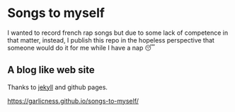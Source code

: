 # Songs to myself

I wanted to record french rap songs but due to some lack of competence in that matter, instead, I publish this repo in the hopeless perspective that someone would do it for me while I have a nap 😴

## A blog like web site

Thanks to [jekyll](https://github.com/jekyll) and github pages.

<https://garlicness.github.io/songs-to-myself/>
